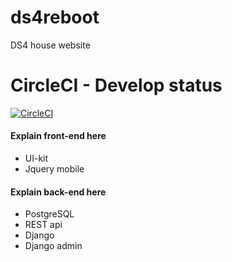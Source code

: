 # ds4reboot
DS4 house website

# CircleCI - Develop status
[![CircleCI](https://circleci.com/gh/studentenhuisDS4/ds4reboot/tree/develop.svg?style=svg)](https://circleci.com/gh/studentenhuisDS4/ds4reboot/tree/develop)

#### Explain front-end here
- UI-kit
- Jquery mobile

#### Explain back-end here
- PostgreSQL
- REST api
- Django 
- Django admin

